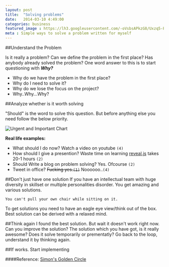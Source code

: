 ```yaml
---
layout: post
title:  "Solving problems"
date:   2014-03-10 4:49:00
categories: business
featured_image : https://lh3.googleusercontent.com/-oVsbsAPkzG8/Uxzq5-PhESI/AAAAAAAAJtk/Fje3BDCGoZY/w400-h300-no/drabs2.png
meta : Simple ways to solve a problem written for myself
---
```


##Understand the Problem

Is it really a problem?
Can we define the problem in the first place?
Has anybody already solved the problem?
One word answer to this is to start questioning with _***Why?***_

+ Why do we have the problem in the first place?
+ Why do I need to solve it?
+ Why do we lose the focus on the project?
+ Why..Why...Why?

##Analyze whether is it worth solving

"Should" is the word to solve this question. But before anything else you need follow the below priority.

![Urgent and Important Chart](https://lh3.googleusercontent.com/-0mGi8jPFQk4/Uxztwl6sRBI/AAAAAAAAJt4/gh5Fuxe3nt0/w570-h410-no/covey-time-management-matrix.001.001.png)

**Real life examples:**
+ What should I do now? Watch a video on youtube `(4)`
+ How should I give a presention? Waste time on learning [reveal.js](http://lab.hakim.se/reveal-js/) takes 20-1 hours `(2)`
+ Should Write a blog on problem solving? Yes. Ofcourse `(2)`
+ Tweet in office? <strike>Fucking yes.`(1)`</strike> Noooooo..`(4)`


##Don't just have one solution
If you have an intellectual team with huge diversity in skillset or multiple personalities disorder.
You get amazing and various solutions.

	You can't pull your own chair while sitting on it.

To get solutions you need to have an eagle eye view/think out of the box.
Best solution can be derived with a relaxed mind.


##Think again
I found the best solution. But wait it doesn't work right now. Can you improve the solution?
The solution which you have got, is it really awesome? Does it solve temporarily or prementatly?
Go back to the loop, understand it by thinking again.


##If works. Start implementing

####Reference:
[Simon's Golden Circle](https://www.youtube.com/watch?v=u4ZoJKF_VuA)
